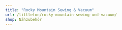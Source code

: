 ```yaml
---
title: "Rocky Mountain Sewing & Vacuum"
url: /littleton/rocky-mountain-sewing-und-vacuum/
shop: Nähzubehör
---
```

